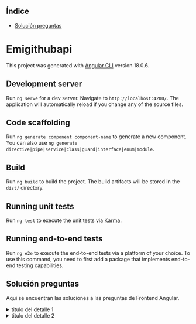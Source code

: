 ## Índice

- [Solución preguntas](#Solución-preguntas)

# Emigithubapi

This project was generated with [Angular CLI](https://github.com/angular/angular-cli) version 18.0.6.

## Development server

Run `ng serve` for a dev server. Navigate to `http://localhost:4200/`. The application will automatically reload if you change any of the source files.

## Code scaffolding

Run `ng generate component component-name` to generate a new component. You can also use `ng generate directive|pipe|service|class|guard|interface|enum|module`.

## Build

Run `ng build` to build the project. The build artifacts will be stored in the `dist/` directory.

## Running unit tests

Run `ng test` to execute the unit tests via [Karma](https://karma-runner.github.io).

## Running end-to-end tests

Run `ng e2e` to execute the end-to-end tests via a platform of your choice. To use this command, you need to first add a package that implements end-to-end testing capabilities.

## Solución preguntas

Aqui se encuentran las soluciones a las preguntas de Frontend Angular.

<details name="acordeon" style="white-space: pre-line;">
<summary>titulo del detalle 1</summary>
texto para el detalle 1. lorem ipsum dolor sit amet,

consectetur adipiscing elit, sed do eiusmod tempor
incididunt ut labore et dolore magna aliqua.

</details>
<details name="acordeon" style="white-space: pre-line;">
<summary>titulo del detalle 2</summary>
texto para el detalle 2. lorem ipsum dolor sit amet,

consectetur adipiscing elit, sed do eiusmod tempor

incididunt ut labore et dolore magna aliqua.

</details>
